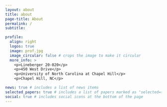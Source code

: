 ```yaml
---
layout: about
title: about
page-title: About
permalink: /
subtitle:

profile:
  align: right
  logos: true
  image: prof.jpg
  image_circular: false # crops the image to make it circular
  more_info: >
    <p>Lineberger 20-020</p>
    <p>450 West Drive</p>
    <p>University of North Carolina at Chapel Hill</p>
    <p>Chapel Hill, NC</p>

news: true # includes a list of news items
selected_papers: true # includes a list of papers marked as "selected={true}"
social: true # includes social icons at the bottom of the page
---
```

 
